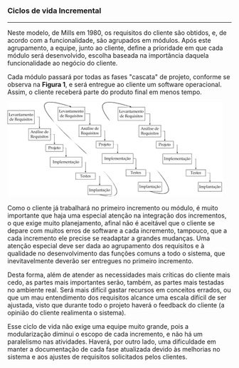 ### Ciclos de vida Incremental
--------------------------------

Neste modelo, de Mills em 1980, os requisitos do cliente são obtidos, e, de acordo com a funcionalidade, são agrupados em módulos. Após este agrupamento, a equipe, junto ao cliente, define a prioridade em que cada módulo será desenvolvido, escolha baseada na importância daquela funcionalidade ao negócio do cliente.

Cada módulo passará por todas as fases "cascata" de projeto, conforme se observa na **Figura 1**, e será entregue ao cliente um software operacional. Assim, o cliente receberá parte do produto final em menos tempo.

![Ciclo de Vida Incremental](images/02-04-01.png)

Como o cliente já trabalhará no primeiro incremento ou módulo, é muito importante que haja uma especial atenção na integração dos incrementos, o que exige muito planejamento, afinal não é aceitável que o cliente se depare com muitos erros de software a cada incremento, tampouco, que a cada incremento ele precise se readaptar a grandes mudanças. Uma atenção especial deve ser dada ao agrupamento dos requisitos e à qualidade no desenvolvimento das funções comuns a todo o sistema, que inevitavelmente deverão ser entregues no primeiro incremento.

Desta forma, além de atender as necessidades mais críticas do cliente mais cedo, as partes mais importantes serão, também, as partes mais testadas no ambiente real. Será mais difícil gastar recursos em conceitos errados, ou que um mau entendimento dos requisitos alcance uma escala difícil de ser ajustada, visto que durante todo o projeto haverá o feedback do cliente (a opinião do cliente realimenta o sistema).

Esse ciclo de vida não exige uma equipe muito grande, pois a modularização diminui o escopo de cada incremento, e não há um paralelismo nas atividades. Haverá, por outro lado, uma dificuldade em manter a documentação de cada fase atualizada devido às melhorias no sistema e aos ajustes de requisitos solicitados pelos clientes.
